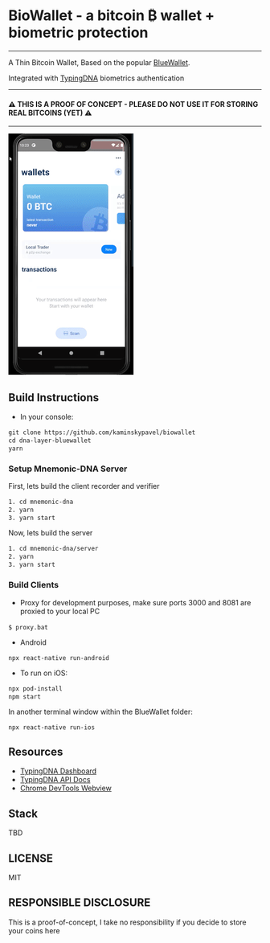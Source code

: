 # BioWallet - a bitcoin ₿ wallet + biometric protection
---
A Thin Bitcoin Wallet, Based on the popular [BlueWallet](www.bluewallet.io).

Integrated with [TypingDNA](typingdna.com) biometrics authentication

---

####  ⚠ THIS IS A PROOF OF CONCEPT - PLEASE DO NOT USE IT FOR STORING REAL BITCOINS (YET) ⚠ 

---
<img src="./assets/preview.gif">


## Build Instructions

* In your console:

```
git clone https://github.com/kaminskypavel/biowallet
cd dna-layer-bluewallet
yarn
```


### Setup Mnemonic-DNA Server 

First, lets build the client recorder and verifier 
```
1. cd mnemonic-dna
2. yarn
3. yarn start
```

Now, lets build the server  
```
1. cd mnemonic-dna/server
2. yarn
3. yarn start
```
### Build Clients

* Proxy 
for development purposes, 
make sure ports 3000 and 8081 are proxied to your local PC

```$ proxy.bat ```

* Android

```
npx react-native run-android
```

* To run on iOS:

```
npx pod-install
npm start
```

In another terminal window within the BlueWallet folder:
```
npx react-native run-ios
```

## Resources
- [TypingDNA Dashboard](https://www.typingdna.com/clients/)
- [TypingDNA API Docs](https://api.typingdna.com/index.html#api-API_Services-saveUserPattern)
- [Chrome DevTools Webview](chrome://inspect/#devices)

## Stack
TBD

## LICENSE
MIT

## RESPONSIBLE DISCLOSURE
This is a proof-of-concept, I take no responsibility if you decide to store your coins here
